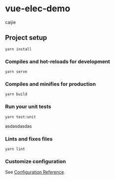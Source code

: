 # vue-elec-demo

caijie

## Project setup
```
yarn install
```

### Compiles and hot-reloads for development
```
yarn serve
```

### Compiles and minifies for production
```
yarn build
```

### Run your unit tests
```
yarn test:unit
```
asdasdasdas

### Lints and fixes files
```
yarn lint
```

### Customize configuration
See [Configuration Reference](https://cli.vuejs.org/config/).
